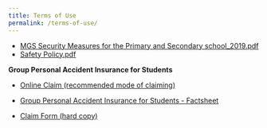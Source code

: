 ```yaml
---
title: Terms of Use
permalink: /terms-of-use/
---
```

* [MGS Security Measures for the Primary and Secondary school_2019.pdf]()
* [Safety Policy.pdf ](/files/Sch%20Safety%20-%20Safety%20Policy.pdf)

**Group Personal Accident Insurance for Students**

*   [Online Claim (recommended mode of claiming)](https://studentgpa.incomegroupins.com.sg/)  
     
*   [Group Personal Accident Insurance for Students - Factsheet](/files/Product%20Fact%20Sheet%20(Nov%202017)%20Student%20GPA%20(1).pdf)
    
*   [Claim Form (hard copy)](/files/MOE%20Student%20GPA%20claim%20form.pdf)